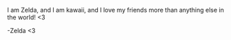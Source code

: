 I am Zelda, and I am kawaii, and I love my friends more than anything else in the world! <3

-Zelda <3
